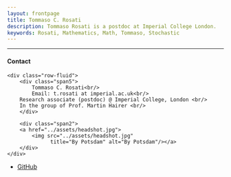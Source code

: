```yaml
---
layout: frontpage
title: Tommaso C. Rosati
description: Tommaso Rosati is a postdoc at Imperial College London.
keywords: Rosati, Mathematics, Math, Tommaso, Stochastic
---
```

---


<div class="container">
<h4><a name="contact"></a>Contact</h4>

    <div class="row-fluid">
        <div class="span5">
            Tommaso C. Rosati<br/>
            Email: t.rosati at imperial.ac.uk<br/>
	    Research associate (postdoc) @ Imperial College, London <br/>
	    In the group of Prof. Martin Hairer <br/>
        </div>

        <div class="span2">
        <a href="../assets/headshot.jpg">
            <img src="../assets/headshot.jpg"
                  title="By Potsdam" alt="By Potsdam"/></a>
        </div>
    </div>
</div>

<!--[curriculum vitae ![CV as pdf]({{ BASE_PATH }}/pages/icons16/pdf-icon.png)]({{ BASE_PATH }}/assets/CV.pdf)<br/>-->


<div class="navbar">
  <div class="navbar-inner">
      <ul class="nav">
          <li><a href="https://github.com/rosati-tom">GitHub</a></li>
      </ul>
  </div>
</div>
